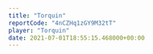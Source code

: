 ```yaml
---
title: "Torquin"
reportCode: "4nCZHq1zGY9M32tT"
player: "Torquin"
date: 2021-07-01T18:55:15.468000+00:00
---
```

